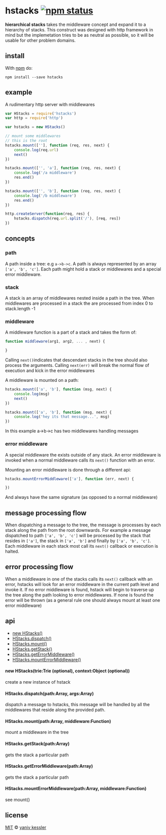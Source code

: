 # hstacks [![npm status](http://img.shields.io/npm/v/hstacks.svg?style=flat-square)](https://www.npmjs.org/package/hstacks) 

**hierarchical stacks** takes the middleware concept and expand it to a hierarchy of stacks. This construct was designed with http framework in mind but the implemetation tries to be as neutral as possible, so it will be usable for other problem domains.

## install

With [npm](https://npmjs.org) do:

```
npm install --save hstacks
```

## example

A rudimentary http server with middlewares

```js
var HStacks = require('hstacks')
var http = require('http')

var hstacks = new HStacks()

// mount some middlewares
// this is the root
hstacks.mount([''], function (req, res, next) {
    console.log(req.url)
    next()
})

hstacks.mount(['', 'a'], function (req, res, next) {
    console.log('/a middleware')
    res.end()
})

hstacks.mount(['', 'b'], function (req, res, next) {
    console.log('/b middleware')
    res.end()
})

http.createServer(function(req, res) {
    hstacks.dispatch(req.url.split('/'), [req, res])
})

```

## concepts
### path
A path inside a tree: e.g ```a->b->c```. A path is always represented by an array ```['a', 'b', 'c']```. Each path might hold a stack or middlewares and a special error middleware.

### stack
A stack is an array of middlewares nested inside a path in the tree. When middlewares are processed in a stack the are processed from index 0 to stack.length -1

### middleware
A middleware function is a part of a stack and takes the form of:
```javascript
function middleware(arg1, arg2, ... , next) {

}
```

Calling ```next()```indicates that descendant stacks in the tree should also process the arguments.
Calling ```next(err)``` will break the normal flow of execution and kick in the error middlewares

A middleware is mounted on a path:
```javascript
hstacks.mount(['a', 'b'], function (msg, next) {
    console.log(msg)
    next()
})

hstacks.mount(['a', 'b'], function (msg, next) {
    console.log('hey its that message...', msg)
})
```

In this example a->b->c has two middlewares handling messages

### error middleware
A special middleware the exists outside of any stack. An error middleware is invoked when a normal middleware calls its ```next()``` function with an error.

Mounting an error middleware is done through a different api:
```javascript
hstacks.mountErrorMiddleware(['a'], function (err, next) {

})
```
And always have the same signature (as opposed to a normal middleware)

## message processing flow
When dispatching a message to the tree, the message is processes by each stack along the path from the root downwards. For example a message dispatched to path ```['a', 'b', 'c']``` will be processed by the stack that resides in ```['a']```, the stack in ```['a', 'b']``` and finally by ```['a', 'b', 'c']```. Each middleware in each stack most call its ```next()``` callback or execution is halted.

## error processing flow
When a middleware in one of the stacks calls its ```next()``` callback with an error, hstacks will look for an error middleware in the current path level and invoke it. If no error middleware is found, hstack will begin to traverse up the tree along the path looking to error middlewares. If none is found the error will be thrown (as a general rule one should always mount at least one error middleware)

## api

  - [new HStacks()](#new-hstackstrietrie-optional-contextobject-optional)
  - [HStacks.dispatch()](#hstacksdispatchpatharrayargsarray)
  - [HStacks.mount()](#hstacksmountpatharraymiddlewarefunction_iserrormiddlewareboolean)
  - [HStacks.getStack()](#hstacksgetstackpatharray)
  - [HStacks.getErrorMiddleware()](#hstacksgeterrormiddlewarepatharray)
  - [HStacks.mountErrorMiddleware()](#hstacksmounterrormiddlewarepatharraymiddlewarefunction)

#### new HStacks(trie:Trie (optional), context:Object (optional))

create a new instance of hstack

#### HStacks.dispatch(path:Array, args:Array)

dispatch a message to hstacks, this message will be handled by all the middlewares that reside along the provided path.

#### HStacks.mount(path:Array, middleware:Function)

mount a middleware in the tree

#### HStacks.getStack(path:Array)

gets the stack a particular path

#### HStacks.getErrorMiddleware(path:Array)

gets the stack a particular path

#### HStacks.mountErrorMiddleware(path:Array, middleware:Function)

see mount()

## license

[MIT](http://opensource.org/licenses/MIT) © [yaniv kessler](blog.yanivkessler.com)

